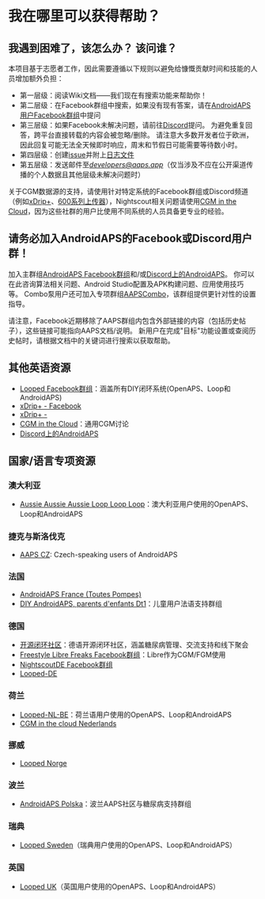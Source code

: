 # 我在哪里可以获得帮助？

## 我遇到困难了，该怎么办？ 该问谁？

本项目基于志愿者工作，因此需要遵循以下规则以避免给慷慨贡献时间和技能的人员增加额外负担：

* 第一层级：阅读Wiki文档——我们现在有搜索功能来帮助你！
* 第二层级：在Facebook群组中搜索，如果没有现有答案，请在[AndroidAPS用户Facebook群组](https://www.facebook.com/groups/1900195340201874/)中提问
* 第三层级：如果Facebook未解决问题，请前往[Discord](https://discord.gg/4fQUWHZ4Mw)提问。 为避免重复回答，跨平台直接转载的内容会被忽略/删除。 请注意大多数开发者位于欧洲，因此回复可能无法全天候即时响应，周末和节假日可能需要等待数小时。
* 第四层级：创建[issue](https://github.com/nightscout/AndroidAPS/issues)并附上[日志文件](../GettingHelp/AccessingLogFiles.md)
* 第五层级：发送邮件至*developers@aaps.app*（仅当涉及不应在公开渠道传播的个人数据且其他层级未解决问题时）

关于CGM数据源的支持，请使用针对特定系统的Facebook群组或Discord频道（例如[xDrip+](https://www.facebook.com/groups/xDripG5/)、[600系列上传器](https://www.facebook.com/groups/NightscoutForMedtronic/)），Nightscout相关问题请使用[CGM in the Cloud](https://www.facebook.com/groups/cgminthecloud/)，因为这些社群的用户比使用不同系统的人员具备更专业的经验。

## 请务必加入AndroidAPS的Facebook或Discord用户群！

加入主群组[AndroidAPS Facebook群组](https://www.facebook.com/groups/1900195340201874/)和/或[Discord上的AndroidAPS](https://discord.gg/4fQUWHZ4Mw)。 你可以在此咨询算法相关问题、Android Studio配置及APK构建问题、应用使用技巧等。 Combo泵用户还可加入专项群组[AAPSCombo](https://www.facebook.com/groups/127507891261169/)，该群组提供更针对性的设置指导。

请注意，Facebook近期移除了AAPS群组内包含外部链接的内容（包括历史帖子），这些链接可能指向AAPS文档/说明。 新用户在完成"目标"功能设置或查阅历史帖时，请根据文档中的关键词进行搜索以获取帮助。

## 其他英语资源

* [Looped Facebook群组](https://www.facebook.com/groups/TheLoopedGroup)：涵盖所有DIY闭环系统(OpenAPS、Loop和AndroidAPS)
* [xDrip+ - Facebook](https://www.facebook.com/groups/xDripG5/)
* [xDrip+ - ](https://xdrip.readthedocs.io/en/latest/)
* [CGM in the Cloud](https://www.facebook.com/groups/cgminthecloud/)：通用CGM讨论
* [Discord上的AndroidAPS](https://discord.gg/4fQUWHZ4Mw)

## 国家/语言专项资源

### 澳大利亚

* [Aussie Aussie Aussie Loop Loop Loop](https://www.facebook.com/groups/AussieLooping/)：澳大利亚用户使用的OpenAPS、Loop和AndroidAPS

### 捷克与斯洛伐克

* [AAPS CZ](https://www.facebook.com/groups/AndroidAPSCZ/): Czech-speaking users of AndroidAPS

### 法国

* [AndroidAPS France (Toutes Pompes)](https://www.facebook.com/groups/268922660715266)
* [DIY AndroidAPS, parents d'enfants Dt1](https://www.facebook.com/groups/262497886779069)：儿童用户法语支持群组

### 德国

* [开源闭环社区](https://de.loopercommunity.org/)：德语开源闭环社区，涵盖糖尿病管理、交流支持和线下聚会
* [Freestyle Libre Freaks Facebook群组](https://www.facebook.com/groups/FreestyleLibreFreaks/)：Libre作为CGM/FGM使用
* [NightscoutDE Facebook群组](https://www.facebook.com/groups/nightscoutDE/)
* [Looped-DE](https://www.facebook.com/groups/loopedDE/)

### 荷兰

* [Looped-NL-BE](https://www.facebook.com/groups/117102135652893)：荷兰语用户使用的OpenAPS、Loop和AndroidAPS
* [CGM in the cloud Nederlands](https://www.facebook.com/groups/1764754560436596)

### 挪威

* [Looped Norge](https://www.facebook.com/groups/loopednorge/)

### 波兰

* [AndroidAPS Polska](https://www.facebook.com/groups/aapspl)：波兰AAPS社区与糖尿病支持群组

### 瑞典

* [Looped Sweden](https://www.facebook.com/groups/661514380864081/)（瑞典用户使用的OpenAPS、Loop和AndroidAPS）

### 英国

* [Looped UK](https://www.facebook.com/groups/LoopedUK/)（英国用户使用的OpenAPS、Loop和AndroidAPS）